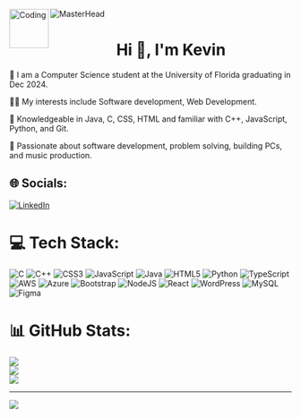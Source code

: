 ![MasterHead](https://im4.ezgif.com/tmp/ezgif-4-56cee27940.gif)
<img align="left" alt="Coding" width="70" src="https://user-images.githubusercontent.com/74038190/241763891-7bb1e704-6026-48f9-8435-2f4d40101348.gif"><h1 align="center">Hi 👋, I'm Kevin</h1>


🔭 I am a Computer Science student at the University of Florida graduating in Dec 2024.

👨‍💻 My interests include Software development, Web Development.

🐍 Knowledgeable in Java, C, CSS, HTML and familiar with C++, JavaScript, Python, and Git.

💞️ Passionate about software development, problem solving, building PCs, and music production.

## 🌐 Socials:
[![LinkedIn](https://img.shields.io/badge/LinkedIn-%230077B5.svg?logo=linkedin&logoColor=white)](https://linkedin.com/in/kevin-estrella-0351a9132) 

# 💻 Tech Stack:
![C](https://img.shields.io/badge/c-%2300599C.svg?style=flat-square&logo=c&logoColor=white) ![C++](https://img.shields.io/badge/c++-%2300599C.svg?style=flat-square&logo=c%2B%2B&logoColor=white) ![CSS3](https://img.shields.io/badge/css3-%231572B6.svg?style=flat-square&logo=css3&logoColor=white) ![JavaScript](https://img.shields.io/badge/javascript-%23323330.svg?style=flat-square&logo=javascript&logoColor=%23F7DF1E) ![Java](https://img.shields.io/badge/java-%23ED8B00.svg?style=flat-square&logo=openjdk&logoColor=white) ![HTML5](https://img.shields.io/badge/html5-%23E34F26.svg?style=flat-square&logo=html5&logoColor=white) ![Python](https://img.shields.io/badge/python-3670A0?style=flat-square&logo=python&logoColor=ffdd54) ![TypeScript](https://img.shields.io/badge/typescript-%23007ACC.svg?style=flat-square&logo=typescript&logoColor=white) ![AWS](https://img.shields.io/badge/AWS-%23FF9900.svg?style=flat-square&logo=amazon-aws&logoColor=white) ![Azure](https://img.shields.io/badge/azure-%230072C6.svg?style=flat-square&logo=microsoftazure&logoColor=white) ![Bootstrap](https://img.shields.io/badge/bootstrap-%238511FA.svg?style=flat-square&logo=bootstrap&logoColor=white) ![NodeJS](https://img.shields.io/badge/node.js-6DA55F?style=flat-square&logo=node.js&logoColor=white) ![React](https://img.shields.io/badge/react-%2320232a.svg?style=flat-square&logo=react&logoColor=%2361DAFB) ![WordPress](https://img.shields.io/badge/WordPress-%23117AC9.svg?style=flat-square&logo=WordPress&logoColor=white) ![MySQL](https://img.shields.io/badge/mysql-%2300000f.svg?style=flat-square&logo=mysql&logoColor=white) ![Figma](https://img.shields.io/badge/figma-%23F24E1E.svg?style=flat-square&logo=figma&logoColor=white)
# 📊 GitHub Stats:
![](https://github-readme-stats.vercel.app/api?username=Kstrella&theme=midnight-purple&hide_border=false&include_all_commits=true&count_private=true&rank_icon=github)<br/>
![](https://github-readme-streak-stats.herokuapp.com/?user=Kstrella&theme=midnight-purple&hide_border=false)<br/>
![](https://github-readme-stats.vercel.app/api/top-langs/?username=Kstrella&theme=midnight-purple&hide_border=false&include_all_commits=true&count_private=true&layout=compact)

---
[![](https://visitcount.itsvg.in/api?id=Kstrella&icon=5&color=6)](https://visitcount.itsvg.in)

